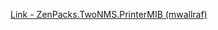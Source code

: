 [Link - ZenPacks.TwoNMS.PrinterMIB (mwallraf)](https://github.com/mwallraf/ZenPacks.TwoNMS.PrinterMIB)
